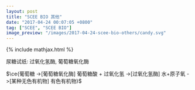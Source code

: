 ```yaml
---
layout: post
title: "SCEE BIO 其他"
date: "2017-04-24 00:07:05 +0800"
tag: ["SCEE", "SCEE BIO"]
image_preview: "/images/2017-04-24-scee-bio-others/candy.svg"
---
```


{% include mathjax.html %}

尿糖试纸: 过氧化氢酶, 葡萄糖氧化酶

$\ce{葡萄糖 ->[葡萄糖氧化酶] 葡萄糖酸 + 过氧化氢 ->[过氧化氢酶] 水+原子氧 ->[某种无色有机物] 有色有机物}$
